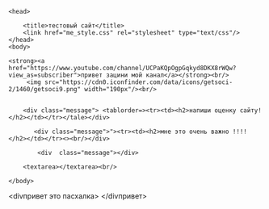 <!DOCTYPE html>
<html>

    <head>
        
        <title>тестовый сайт</title>
        <link href="me_style.css" rel="stylesheet" type="text/css"/>
    </head>
    <body>
        
    <strong><a href="https://www.youtube.com/channel/UCPaKQpOgpGqkyd8DKX8rWQw?view_as=subscriber">привет зацини мой канал</a></strong><br/>
         <img src="https://cdn0.iconfinder.com/data/icons/getsoci-2/1460/getsoci9.png" width="190px"/><br/>
             
           
        <div class="message"> <tablorder=><tr><td><h2>напиши оценку сайту!</h2></td></tr></tale></div>
             
           <div class="message">"><tr><td><h2>мне это очень важно !!!!</h2></td></tr><><br/></div>
        
            <div  class="message"></div>
        
        <textarea></textarea><br/>
           
    </body>
</html>
 




 <divпривет это пасхалка>
     </divпривет>
